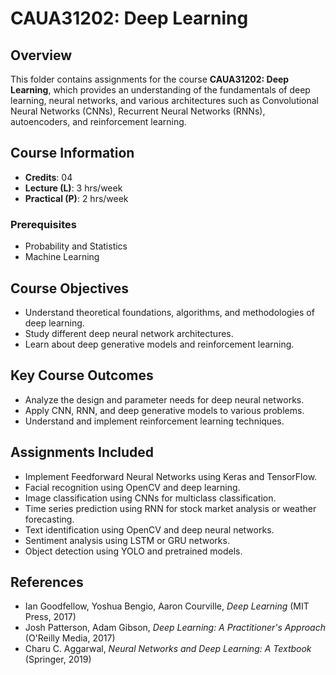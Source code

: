 # CAUA31202: Deep Learning

## Overview
This folder contains assignments for the course **CAUA31202: Deep Learning**, which provides an understanding of the fundamentals of deep learning, neural networks, and various architectures such as Convolutional Neural Networks (CNNs), Recurrent Neural Networks (RNNs), autoencoders, and reinforcement learning.

## Course Information
- **Credits**: 04
- **Lecture (L)**: 3 hrs/week
- **Practical (P)**: 2 hrs/week

### Prerequisites
- Probability and Statistics
- Machine Learning

## Course Objectives
- Understand theoretical foundations, algorithms, and methodologies of deep learning.
- Study different deep neural network architectures.
- Learn about deep generative models and reinforcement learning.

## Key Course Outcomes
- Analyze the design and parameter needs for deep neural networks.
- Apply CNN, RNN, and deep generative models to various problems.
- Understand and implement reinforcement learning techniques.

## Assignments Included
- Implement Feedforward Neural Networks using Keras and TensorFlow.
- Facial recognition using OpenCV and deep learning.
- Image classification using CNNs for multiclass classification.
- Time series prediction using RNN for stock market analysis or weather forecasting.
- Text identification using OpenCV and deep neural networks.
- Sentiment analysis using LSTM or GRU networks.
- Object detection using YOLO and pretrained models.

## References
- Ian Goodfellow, Yoshua Bengio, Aaron Courville, *Deep Learning* (MIT Press, 2017)
- Josh Patterson, Adam Gibson, *Deep Learning: A Practitioner's Approach* (O'Reilly Media, 2017)
- Charu C. Aggarwal, *Neural Networks and Deep Learning: A Textbook* (Springer, 2019)
